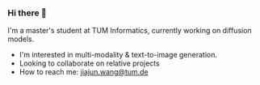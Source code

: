 ### Hi there 👋
I'm a master's student at TUM Informatics, currently working on diffusion models.

- I'm interested in multi-modality & text-to-image generation.
- Looking to collaborate on relative projects
- How to reach me: jiajun.wang@tum.de
<!--
**farthjun/farthjun** is a ✨ _special_ ✨ repository because its `README.md` (this file) appears on your GitHub profile.

Here are some ideas to get you started:

- 🔭 I’m currently working on ...
- 🌱 I’m currently learning ...
- 👯 I’m looking to collaborate on ...
- 🤔 I’m looking for help with ...
- 💬 Ask me about ...
- 📫 How to reach me: ...
- 😄 Pronouns: ...
- ⚡ Fun fact: ...
-->
